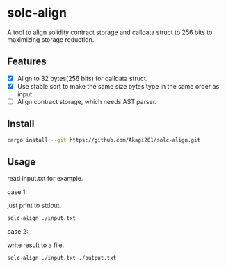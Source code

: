 # solc-align

A tool to align solidity contract storage and calldata struct to 256 bits to maximizing storage reduction.

## Features

- [x] Align to 32 bytes(256 bits) for calldata struct.
- [x] Use stable sort to make the same size bytes type in the same order as input.
- [ ] Align contract storage, which needs AST parser.

## Install

```sh
cargo install --git https://github.com/Akagi201/solc-align.git
```

## Usage

read input.txt for example.

case 1:

just print to stdout.

```sh
solc-align ./input.txt
```

case 2:

write result to a file.

```sh
solc-align ./input.txt ./output.txt
```
